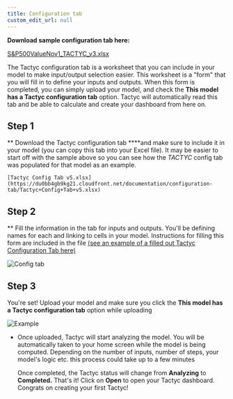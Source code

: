 ```yaml
---
title: Configuration tab
custom_edit_url: null
---
```

**Download sample configuration tab here:** 

[S&P500ValueNov1_TACTYC_v3.xlsx](https://du0bb4gb9kg21.cloudfront.net/documentation/configuration-tab/S%26P500ValueNov1_TACTYC_v3.xlsx)

The Tactyc configuration tab is a worksheet that you can include in your model to make input/output selection easier. This worksheet is a "form" that you will fill in to define your inputs and outputs. When this form is completed, you can simply upload your model, and check the **This model has a Tactyc configuration tab** option. Tactyc will automatically read this tab and be able to calculate and create your dashboard from here on.

## Step 1
** Download the Tactyc configuration tab ****and make sure to include it in your model (you can copy this tab into your Excel file). It may be easier to start off with the sample above so you can see how the *TACTYC* config tab was populated for that model as an example.

    [Tactyc Config Tab v5.xlsx](https://du0bb4gb9kg21.cloudfront.net/documentation/configuration-tab/Tactyc+Config+Tab+v5.xlsx)

## Step 2

**  Fill the information in the tab for inputs and outputs. You'll be defining names for each and linking to cells in your model. Instructions for filling this form are included in the file [(see an example of a filled out Tactyc Configuration Tab here)](https://du0bb4gb9kg21.cloudfront.net/documentation/configuration-tab/AppleAug20_config.xlsx)

![Config tab](https://du0bb4gb9kg21.cloudfront.net/documentation/configuration-tab/configtab.png)

## Step 3

You're set! Upload your model and make sure you click the **This model has a Tactyc configuration tab** option while uploading

![Example](https://du0bb4gb9kg21.cloudfront.net/documentation/configuration-tab/Tactyc_10-7-2020_5-23-51_PM.png)

- Once uploaded, Tactyc will start analyzing the model. You will be automatically taken to your home screen while the model is being computed. Depending on the number of inputs, number of steps, your model's logic etc. this process could take up to a few minutes

    Once completed, the Tactyc status will change from **Analyzing** to **Completed.** That's it! Click on **Open** to open your Tactyc dashboard. Congrats on creating your first Tactyc!